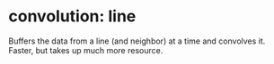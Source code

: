 # convolution: line
Buffers the data from a line (and neighbor) at a time and convolves it.
Faster, but takes up much more resource.
